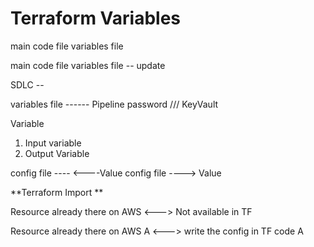 # Terraform Variables

main code file
variables file



main code file
variables file -- update

SDLC --

variables file ------ Pipeline password /// KeyVault


Variable 

1. Input variable
2. Output Variable 


config file ---- <----Value
config file ----> Value


**Terraform Import **


Resource already there on AWS <--->  Not available in TF

Resource already there on AWS A <--->  write the config in TF code A



